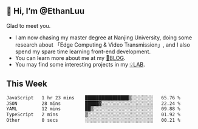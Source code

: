 ## 👋 Hi, I’m @EthanLuu

Glad to meet you.

- I am now chasing my master degree at Nanjing University, doing some research about 「Edge Computing & Video Transmission」, and I also spend my spare time learning front-end development.
- You can learn more about me at my [📝BLOG](https://blog.ethanloo.cn).
- You may find some interesting projects in my [💡LAB](https://lab.ethanloo.cn).

## This Week
<!--START_SECTION:waka-->

```txt
JavaScript   1 hr 23 mins    ████████████████▒░░░░░░░░   65.76 %
JSON         28 mins         █████▓░░░░░░░░░░░░░░░░░░░   22.24 %
YAML         12 mins         ██▒░░░░░░░░░░░░░░░░░░░░░░   09.88 %
TypeScript   2 mins          ▒░░░░░░░░░░░░░░░░░░░░░░░░   01.92 %
Other        0 secs          ░░░░░░░░░░░░░░░░░░░░░░░░░   00.21 %
```

<!--END_SECTION:waka-->

